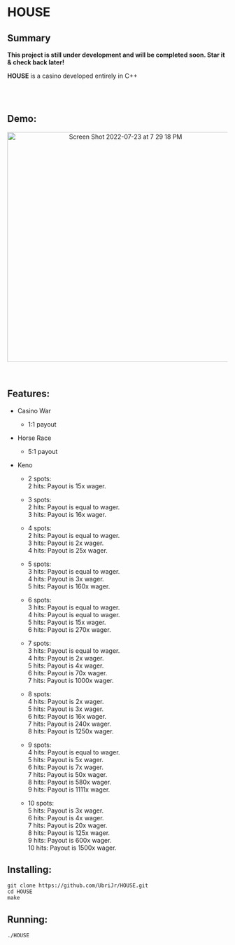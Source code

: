 # HOUSE

## Summary

**This project is still under development and will be completed soon. Star it & check back later!**

**HOUSE** is a casino developed entirely in C++

<br />   

<br />   

## Demo:

<p align="center">
<img width="525" alt="Screen Shot 2022-07-23 at 7 29 18 PM" src="https://user-images.githubusercontent.com/45999845/180627305-08a9990b-be18-45d2-9e47-74101d589714.png">
</p>
<br /> 

## Features:

* Casino War
    - 1:1 payout

* Horse Race
    - 5:1 payout

* Keno  
    - 2 spots:  
2 hits: Payout is 15x wager.  

    - 3 spots:  
2 hits: Payout is equal to wager.  
3 hits: Payout is 16x wager.  
      
    - 4 spots:  
2 hits: Payout is equal to wager.  
3 hits: Payout is 2x wager.  
4 hits: Payout is 25x wager.  

    - 5 spots:  
3 hits: Payout is equal to wager.  
4 hits: Payout is 3x wager.  
5 hits: Payout is 160x wager.  

    - 6 spots:  
3 hits: Payout is equal to wager.  
4 hits: Payout is equal to wager.  
5 hits: Payout is 15x wager.  
6 hits: Payout is 270x wager.  

    - 7 spots:  
3 hits: Payout is equal to wager.  
4 hits: Payout is 2x wager.  
5 hits: Payout is 4x wager.  
6 hits: Payout is 70x wager.  
7 hits: Payout is 1000x wager.  

    - 8 spots:  
4 hits: Payout is 2x wager.  
5 hits: Payout is 3x wager.  
6 hits: Payout is 16x wager.  
7 hits: Payout is 240x wager.  
8 hits: Payout is 1250x wager.  

    - 9 spots:  
4 hits: Payout is equal to wager.  
5 hits: Payout is 5x wager.  
6 hits: Payout is 7x wager.  
7 hits: Payout is 50x wager.  
8 hits: Payout is 580x wager.  
9 hits: Payout is 1111x wager.  

    - 10 spots:  
5 hits: Payout is 3x wager.  
6 hits: Payout is 4x wager.  
7 hits: Payout is 20x wager.  
8 hits: Payout is 125x wager.  
9 hits: Payout is 600x wager.  
10 hits: Payout is 1500x wager.  


## Installing:

```
git clone https://github.com/UbriJr/HOUSE.git
cd HOUSE
make
```

## Running:

```
./HOUSE
```

